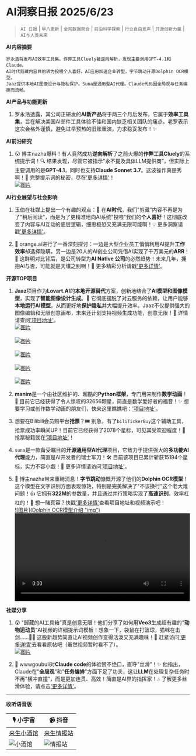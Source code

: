 # AI洞察日报 2025/6/23

>  `AI 日报` | `早八更新` | `全网数据聚合` | `前沿科学探索` | `行业自由发声` | `开源创新力量` | `AI与人类未来` 



**AI内容摘要**

```
罗永浩将发布AI效率工具集。作弊工具Cluely被逆向解析，发现主要调用GPT-4.1和Claude。
AI时代剪藏内容目的转为投喂个人喜好。AI应用加速企业转型，字节跳动开源Dolphin OCR模型。
Jaaz提供本地AI图像设计与隐私保护。Suna是通用型AI代理。Claude代码因全局观与任务编排而流畅。
```



**AI产品与功能更新**

1.  罗永浩透露，其公司正研发的**AI新产品**将于两三个月后发布，它属于**效率工具集**，旨在解决美国AI邮件工具体验不佳和国内缺乏相关团队的痛点。老罗表示这次会格外谨慎，避免过早预热的旧账重演，力求稳妥发布！✨

**AI前沿研究**

1.  😮 博主nazha爆料！有人竟然成功**逆向解析**了之前火爆的**作弊工具Cluely**的系统提示词！🔍 结果发现，尽管它被指示"永不提及具体LLM提供商”，但实际上主要调用的是**GPT-4.1**，同时也支持**Claude Sonnet 3.7**。这波操作真是秀啊！🤯 完整提示词的秘密，尽在['更多详情'](https://x.com/xiaokedada/status/1936625579752902991)！
<br/> [![图片](作弊工具Cluely提示词 "img")](https://pbs.twimg.com/media/Gt_UfmKW8AAlu-T?format=jpg&name=orig) <br/>

**AI行业展望与社会影响**

1.  玉伯在社媒上提出一个有趣的观点：🤔 在**AI时代**，我们"剪藏”内容不再是为了"稍后阅读”，而是为了更精准地向AI系统"投喂”我们的**个人喜好**！这彻底改变了内容与AI互动的底层逻辑，细思极恐又充满无限可能啊！💡 更多洞察请戳['更多详情'](https://m.okjike.com/originalPosts/6857deccb7f4ddcfdf15a80c)。

2.  🤔 orange.ai进行了一番深刻探讨：一边是大型企业员工悄悄利用AI提升**工作效率**却选择隐瞒，另一边是20人的AI创业公司凭借AI实现了千万美元的**ARR**！💸 这鲜明对比背后，是公司转型为**AI Native 公司**的必然趋势！未来几年，拥抱AI与否，可能就是天壤之别啊！🤯 更多精彩分析请戳['更多详情'](https://x.com/oran_ge/status/1936606314354163954)。

**开源TOP项目**

1.  **Jaaz**项目作为**Lovart.AI**的**本地开源替代**方案，创新地结合了**AI模型和图像模型**，实现了**智能图像设计生成**。🥳 它彻底摆脱了对云服务的依赖，让用户能够**本地运行AI模型**，从而更好地**保护隐私**并大幅提升效率。Jaaz不仅提供强大的图像编辑和无限创意画布，未来还计划支持视频生成功能，创意无限！🎨 详情请查阅['项目地址'](https://github.com/11cafe/jaaz)。
<br/> [![图片](软件界面草图 "img")](https://assets-v2.circle.so/rw6naq4bhuu2rcnbnkl6c27hv7i5) <br/>
<br/> [![图片](创意绘图功能 "img")](https://assets-v2.circle.so/ncwmtzspazknxzlec9xepqs9jtn6) <br/>
<br/> [![图片](图像生成效果 "img")](https://assets-v2.circle.so/nuidbpiht67kucfn978hkojdxuey) <br/>
<br/> [![图片](设计生成界面 "img")](https://assets-v2.circle.so/91uye2ev8p5xng790ubrwacr3ew0) <br/>
<br/> [![图片](丰富的图像编辑 "img")](https://assets-v2.circle.so/e2mnh4c0p8e0itabj9w4q8eh67gg) <br/>

2.  **manim**是一个由社区维护的、超酷的**Python框架**，专门用来制作**数学动画**！📐 目前它已经获得了令人惊叹的32656颗星，简直是数学爱好者的福音！✨ 想要学习或创作数学动画的朋友们，快来这里瞧瞧吧：['项目地址'](https://github.com/ManimCommunity/manim)。

3.  想要在Bilibili会员购平台**抢票**？🎟️ 别急，有了`biliTickerBuy`这个辅助工具，抢票成功率瞬间UP！目前它已经获得了2078个星标，可见其受欢迎程度！👏 抢票秘籍就在['项目地址'](https://github.com/mikumifa/biliTickerBuy)！

4.  `suna`是一款备受瞩目的**开源通用型AI代理**项目，它致力于提供强大的**多功能AI代理**能力，简直是AI开发者的瑞士军刀！🛠️ 目前该项目已累计斩获15194个星标，实力不容小觑！🚀 更多详情请访问['项目地址'](https://github.com/kortix-ai/suna)。

5.  👏 博主nazha带来重磅消息！**字节跳动**慷慨开源了他们的**Dolphin OCR模型**！这个模型在文字识别方面表现惊艳，特别是完美解决了"不该换行”这个老大难问题！👍 它拥有**322M**的参数量，并且通过并行策略实现了**高速识别**，效率杠杠的！🚀 想一睹真容？快戳['更多详情'](https://x.com/xiaokedada/status/1936620029929521317)查看项目地址和视频演示吧！
<br/> [![图片](Dolphin OCR模型介绍 "img")](https://pbs.twimg.com/media/GuBBa2UXMAA173j?format=jpg&name=orig) <br/>
<video src="https://video.twimg.com/tweet_video/GuBBlmwWIAASBFD.mp4" controls="controls" width="100%"></video>

**社媒分享**

1.  😮 "歸藏的AI工具箱”真是创意无限！他们分享了如何用**Veo3**生成超有趣的"**动物运动员**”AI视频的详细提示词模板！想象一下，袋鼠在打篮球，猫咪在击剑……🏀🤺 这股新趋势简直让AI视频创作变得活泼又充满趣味！🤣 赶紧访问['更多详情'](https://weibo.com/6182606334/PxIdZpN9s)去看看原帖吧（虽然视频暂时看不了）。
<br/> [![图片](Veo3动物运动员视频 "img")](https://h5.sinaimg.cn/upload/2015/09/25/3/timeline_card_small_video_default.png) <br/>

2.  🎉 wwwgoubuli对**Claude code**的体验赞不绝口，直呼"丝滑”！✨ 他指出，Claude在"**全局观**”和"**任务编排**”方面下足了功夫，这让**LLM**在处理复杂任务时不再"横冲直撞”，而是更加连贯、高效！简直是AI界的指挥家！🎶 了解更多丝滑体验，请点击['更多详情'](https://x.com/wwwgoubuli/status/1936501764410445947)。

---

**收听语音版**

| 🎙️ **小宇宙** | 📹 **抖音** |
| --- | --- |
| [来生小酒馆](https://www.xiaoyuzhoufm.com/podcast/683c62b7c1ca9cf575a5030e)  |   [来生情报站](https://www.douyin.com/user/MS4wLjABAAAAwpwqPQlu38sO38VyWgw9ZjDEnN4bMR5j8x111UxpseHR9DpB6-CveI5KRXOWuFwG)| 
| ![小酒馆](https://raw.githubusercontent.com/justlovemaki/CloudFlare-AI-Insight-Daily/refs/heads/main/docs/images/sm2.png "img") | ![情报站](https://raw.githubusercontent.com/justlovemaki/CloudFlare-AI-Insight-Daily/refs/heads/main/docs/images/sm1.png "img") |

    

